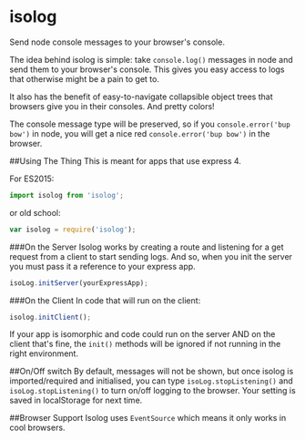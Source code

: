 # isolog
Send node console messages to your browser's console.

The idea behind isolog is simple: take `console.log()` messages in node and send them to your browser's console. 
This gives you easy access to logs that otherwise might be a pain to get to.

It also has the benefit of easy-to-navigate collapsible object trees that browsers give you in their consoles. And pretty colors!

The console message type will be preserved, so if you `console.error('bup bow')` in node, you will get a nice red `console.error('bup bow')` in the browser.

##Using The Thing
This is meant for apps that use express 4.

For ES2015:
```javascript
import isolog from 'isolog';
```
or old school:
```javascript
var isolog = require('isolog');
```

###On the Server
Isolog works by creating a route and listening for a get request from a client to start sending logs. And so, when you init the server you must pass it a reference to your express app. 
```javascript
isoLog.initServer(yourExpressApp);
```

###On the Client
In code that will run on the client:
```javascript
isolog.initClient();
```

If your app is isomorphic and code could run on the server AND on the client that's fine, the `init()` methods will be ignored if not running in the right environment.

##On/Off switch
By default, messages will not be shown, but once isolog is imported/required and initialised, 
you can type `isoLog.stopListening()` and `isoLog.stopListening()` to turn on/off logging to the browser. 
Your setting is saved in localStorage for next time.

##Browser Support
Isolog uses `EventSource` which means it only works in cool browsers.